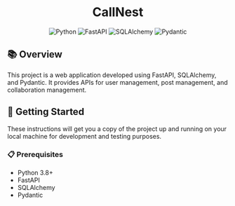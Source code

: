 <div align="center">

# CallNest

![Python](https://img.shields.io/badge/-Python-333333?style=flat&logo=python)
![FastAPI](https://img.shields.io/badge/-FastAPI-333333?style=flat&logo=fastapi)
![SQLAlchemy](https://img.shields.io/badge/-SQLAlchemy-333333?style=flat&logo=sqlalchemy)
![Pydantic](https://img.shields.io/badge/-Pydantic-333333?style=flat&logo=pydantic)

</div>

## 📚 Overview

This project is a web application developed using FastAPI, SQLAlchemy, and Pydantic. It provides APIs for user management, post management, and collaboration management.

## 🚀 Getting Started

These instructions will get you a copy of the project up and running on your local machine for development and testing purposes.

### 📋 Prerequisites

- Python 3.8+
- FastAPI
- SQLAlchemy
- Pydantic

